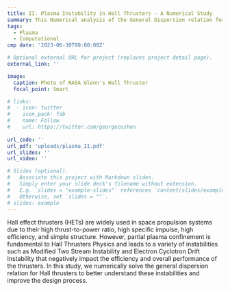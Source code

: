 ```yaml
---
title: II. Plasma Instability in Hall Thrusters - A Numerical Study
summary: This Numerical analysis of the General Dispersion relation for Hall Thrusters, that was previously proposed by the author. Study involved using algorithms including fixed point iteration and conjugate gradient decent using multiprocessing self-made modules in python.
tags:
  - Plasma
  - Computational
cmp date: '2023-06-30T00:00:00Z'

# Optional external URL for project (replaces project detail page).
external_link: ''

image:
  caption: Photo of NASA Glenn's Hall Thruster
  focal_point: Smart

# links:
#  - icon: twitter
#    icon_pack: fab
#    name: Follow
#    url: https://twitter.com/georgecushen
    
url_code: ''
url_pdf: 'uploads/plasma_II.pdf'
url_slides: ''
url_video: ''

# Slides (optional).
#   Associate this project with Markdown slides.
#   Simply enter your slide deck's filename without extension.
#   E.g. `slides = "example-slides"` references `content/slides/example-slides.md`.
#   Otherwise, set `slides = ""`.
# slides: example
---
```


Hall effect thrusters (HETs) are widely used in space propulsion systems due to their high thrust-to-power ratio, high specific impulse, high efficiency, and simple structure. However, partial plasma confinement is fundamental to Hall Thrusters Physics and leads to a variety of instabilities such as Modified Two Stream Instability and Electron Cyclotron Drift Instability that negatively impact the efficiency and overall performance of the thrusters. In this study, we numerically solve the general dispersion relation for Hall thrusters to better understand these instabilities and improve the design process.
